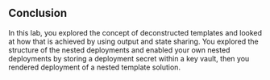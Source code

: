 ## Conclusion

In this lab, you explored the concept of deconstructed templates and looked at how that is achieved by using output and state sharing. You explored the structure of the nested deployments and enabled your own nested deployments by storing a deployment secret within a key vault, then you rendered deployment of a nested template solution.